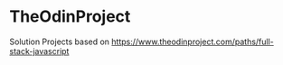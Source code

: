 # TheOdinProject
Solution Projects based on https://www.theodinproject.com/paths/full-stack-javascript
